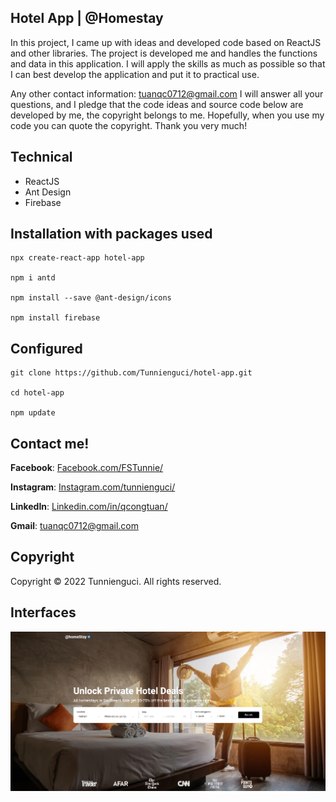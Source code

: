 ## Hotel App | @Homestay

In this project, I came up with ideas and developed code based on ReactJS and other libraries. The project is developed me and handles the functions and data in this application. I will apply the skills as much as possible so that I can best develop the application and put it to practical use.

Any other contact information: tuanqc0712@gmail.com
I will answer all your questions, and I pledge that the code ideas and source code below are developed by me, the copyright belongs to me. Hopefully, when you use my code you can quote the copyright. Thank you very much!


## Technical
- ReactJS
- Ant Design
- Firebase

## Installation with packages used

    npx create-react-app hotel-app

    npm i antd

    npm install --save @ant-design/icons

    npm install firebase


## Configured

    git clone https://github.com/Tunnienguci/hotel-app.git

    cd hotel-app

    npm update

## Contact me!

**Facebook**: [Facebook.com/FSTunnie/](https://www.facebook.com/FSTunnie/)

**Instagram**: [Instagram.com/tunnienguci/](https://www.instagram.com/tunnienguci/)

**LinkedIn**: [Linkedin.com/in/qcongtuan/](https://www.linkedin.com/in/qcongtuan/)

**Gmail**: [tuanqc0712@gmail.com](tuanqc0712@gmail.com)

## Copyright
Copyright © 2022 Tunnienguci. All rights reserved.

## Interfaces
<img src="/Capture.PNG">
